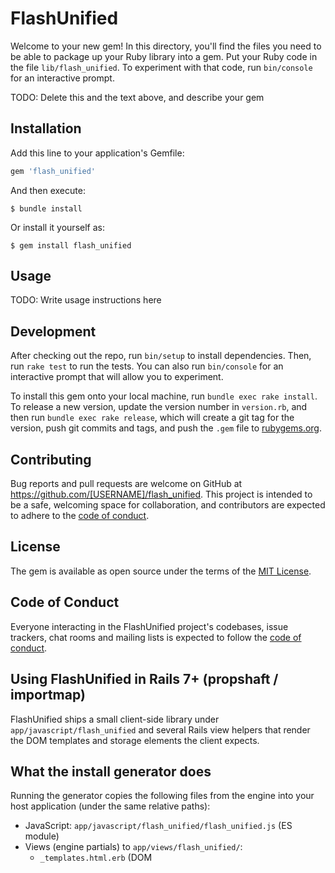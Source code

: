# FlashUnified

Welcome to your new gem! In this directory, you'll find the files you need to be able to package up your Ruby library into a gem. Put your Ruby code in the file `lib/flash_unified`. To experiment with that code, run `bin/console` for an interactive prompt.

TODO: Delete this and the text above, and describe your gem

## Installation

Add this line to your application's Gemfile:

```ruby
gem 'flash_unified'
```

And then execute:

    $ bundle install

Or install it yourself as:

    $ gem install flash_unified

## Usage

TODO: Write usage instructions here

## Development

After checking out the repo, run `bin/setup` to install dependencies. Then, run `rake test` to run the tests. You can also run `bin/console` for an interactive prompt that will allow you to experiment.

To install this gem onto your local machine, run `bundle exec rake install`. To release a new version, update the version number in `version.rb`, and then run `bundle exec rake release`, which will create a git tag for the version, push git commits and tags, and push the `.gem` file to [rubygems.org](https://rubygems.org).

## Contributing

Bug reports and pull requests are welcome on GitHub at https://github.com/[USERNAME]/flash_unified. This project is intended to be a safe, welcoming space for collaboration, and contributors are expected to adhere to the [code of conduct](https://github.com/[USERNAME]/flash_unified/blob/master/CODE_OF_CONDUCT.md).


## License

The gem is available as open source under the terms of the [MIT License](https://opensource.org/licenses/MIT).

## Code of Conduct

Everyone interacting in the FlashUnified project's codebases, issue trackers, chat rooms and mailing lists is expected to follow the [code of conduct](https://github.com/[USERNAME]/flash_unified/blob/master/CODE_OF_CONDUCT.md).

## Using FlashUnified in Rails 7+ (propshaft / importmap)

FlashUnified ships a small client-side library under `app/javascript/flash_unified` and several Rails view helpers that render the DOM templates and storage elements the client expects.

What the install generator does
------------------------------

Running the generator copies the following files from the engine into your host application (under the same relative paths):

- JavaScript: `app/javascript/flash_unified/flash_unified.js` (ES module)
- Views (engine partials) to `app/views/flash_unified/`:
    - `_templates.html.erb` (DOM <template> elements used by the client)
    - `_storage.html.erb` (per-page hidden storage element)
    - `_global_storage.html.erb` (global hidden storage element with `id="flash-storage"`)
    - `_container.html.erb` (container element where messages will be shown)
    - `_general_error_messages.html.erb` (renders HTTP status messages via I18n)
- Locale files to `config/locales/`:
    - `http_status_messages.en.yml`
    - `http_status_messages.ja.yml`

Run the generator with:

```bash
bin/rails generate flash_unified:install
```

By default the generator copies files into your application but will not overwrite existing files. If you already maintain custom partials or locale files the generator will skip them and leave your files in place.

Importmap / Propshaft / Sprockets
---------------------------------

- Importmap (recommended for Rails 7+ without a bundler):
    1. Run the generator (it copies `app/javascript/flash_unified/flash_unified.js` into your app).
    2. Pin the file in `config/importmap.rb` (the generator prints a suggested pin):

```ruby
pin "flash_unified", to: "flash_unified/flash_unified.js"
```

    3. Import it from your JavaScript entrypoint (e.g. `app/javascript/application.js`):

```js
import "flash_unified"
```

- Propshaft or Sprockets: the engine exposes its `app/javascript` to the host app's asset paths. You can include the script directly in your layout:

```erb
<%= javascript_include_tag "flash_unified/flash_unified" %>
```

Helpers and required DOM ids
---------------------------

This gem provides view helpers that render the engine's partials. The helpers are:

- `flash_global_storage` → renders the global hidden storage element (contains the required `id="flash-storage"`).
- `flash_storage` → renders a per-page hidden storage element.
- `flash_templates` → renders the `<template>` nodes the client uses to render messages.
- `flash_container` → renders a visible container where messages are shown (calls the engine partial).
- `flash_general_error_messages` → renders a list of localized HTTP status messages.

The JavaScript looks specifically for an element with the id `flash-storage`. If you override or copy the partials, keep `id="flash-storage"` on the global storage element or update your import to initialize the client with a different selector.

Recommended minimal layout snippet (place inside `<body>`):

```erb
<%= flash_global_storage %>
<%= flash_container %>
<%= flash_templates %>
<%= flash_general_error_messages %>
```

If you prefer to include partials manually instead of using helpers, render the engine partials under `flash_unified/` (the generator copies them to that path by default).

Optional JSON + CustomEvent
---------------------------

既定値は「非表示 DOM（hidden storage）＋初期スキャン」です。必要に応じて、以下のオプションも利用できます（CSP ポリシーに注意）。

- JSON script でのメッセージ出力（自動描画はしません。クライアント側で `handleFlashPayload` へ渡すか、CustomEvent を dispatch してください）:

```erb
<%= flash_storage_json %>
```

- カスタムイベントのインライン dispatch（CSP の nonce がある場合は自動付与します）:

```erb
<%= flash_dispatch_event(payload: [{ type: :notice, message: "Saved" }]) %>
```

クライアント側では `initializeFlashMessageSystem()` が `flash-unified:messages` を受け取り `handleFlashPayload` を実行します。Inline script を避けたい場合は、サーバ側での dispatch をやめ、クライアントの `enableMutationObserver()` を有効にする方法もあります（ただし既定では無効）。

Locale files
------------

The gem ships `config/locales/http_status_messages.*.yml` for English and Japanese. The install generator copies these into your application's `config/locales/` so you can customize them. The generator will not overwrite existing locale files unless you remove them first.

Notes and next steps
--------------------

- Helpers in the engine render the engine partials by default. If you want to customize markup, run the generator and edit the copied view partials in your application.
- Generator currently skips existing files; adding a `--force` option to overwrite files is a possible future improvement.
- Tests for the generator and helper integration are not included yet; adding small unit/integration tests would be a good follow-up.

If anything here is unclear or you want a different default for the generator (for example, not copying view partials), tell me which behavior you prefer and I can update the README and generator accordingly.

## 開発ルール（おすすめの運用）

このプロジェクトの開発・検証を安定して進めるための運用ルールです。

- test/dummy は常にプレーン（無配線）
    - 目的: インストールジェネレータの検証を毎回クリーンな状態で実施するため。
    - 原則として、`test/dummy` には importmap の pin、JS 初期化、レイアウトへのヘルパ挿入など「手動配線」はコミットしません。
    - 検証フロー（例）:

```bash
cd test/dummy
bin/rails generate flash_unified:install
bin/rails server
```

- サンドボックス用ブランチでの構成検証（マージしないブランチ）
    - ある程度機能が固まりタグを打てる状態になったら、そのタグから「サンドボックス」ブランチを作り、各構成（例: importmap / propshaft / Rails 7+ など）でジェネレータからセットアップした Rails アプリを配置・検証します。
    - ブランチ命名例: `sandbox/importmap`, `sandbox/propshaft`, `sandbox/rails7` など（main にマージしない前提）。
    - 配置例: ブランチ内に `sandbox/<profile>/` ディレクトリを作成し、その直下に Rails アプリを作成。Gem は path 参照でこのリポジトリを指します。

```bash
# タグからサンドボックスブランチを作成
git checkout -b sandbox/importmap v0.x.0

# Rails アプリを作成（ブランチ内ディレクトリ）
rails new sandbox/importmap --skip-hotwire # フラグはお好みで

# sandbox/importmap/Gemfile に追記（リポジトリ相対パス）
# gem 'flash_unified', path: '../../'

cd sandbox/importmap
bin/rails generate flash_unified:install
bin/rails server
```

- コミット/PR の切り方（推奨）
    - コアコード（例: `app/javascript/flash_unified/flash_unified.js`）とドキュメント、ジェネレータ、テストはコミットを分離。
    - dummy の変更は「プレーン維持」のため基本コミットしない（ジェネレータ検証は毎回手元で実行）。
    - 変更の大きい修正は読みやすい差分を心がけ、レビューしやすい単位に分割。

- JS/CSP の基本方針
    - 既定値は非表示 DOM（hidden storage）＋初期スキャン、CustomEvent と JSON script はオプション。
    - グローバル変数は使用せず、`data-*` 属性で初期化フラグを管理（single-init）。
    - Inline script は避ける（必要時のみ、CSP を考慮して明示的に）。
